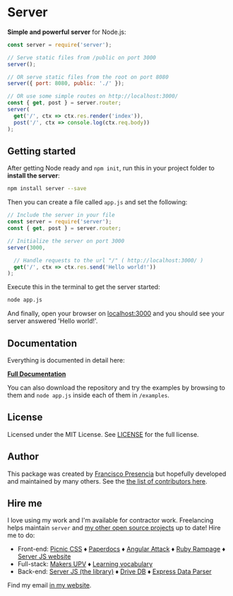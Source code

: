 # Server

**Simple and powerful server** for Node.js:

```js
const server = require('server');

// Serve static files from /public on port 3000
server();

// OR serve static files from the root on port 8080
server({ port: 8080, public: './' });

// OR use some simple routes on http://localhost:3000/
const { get, post } = server.router;
server(
  get('/', ctx => ctx.res.render('index')),
  post('/', ctx => console.log(ctx.req.body))
);
```



## Getting started

After getting Node ready and `npm init`, run this in your project folder to **install the server**:

```bash
npm install server --save
```

Then you can create a file called `app.js` and set the following:

```js
// Include the server in your file
const server = require('server');
const { get, post } = server.router;

// Initialize the server on port 3000
server(3000,

  // Handle requests to the url "/" ( http://localhost:3000/ )
  get('/', ctx => ctx.res.send('Hello world!'))
);
```

Execute this in the terminal to get the server started:

```bash
node app.js
```

And finally, open your browser on [localhost:3000](http://localhost:3000/) and you should see your server answered 'Hello world!'.



## Documentation

Everything is documented in detail here:

<strong><a class="button" href="/documentation">Full Documentation</a></strong>

You can also download the repository and try the examples by browsing to them and `node app.js` inside each of them in `/examples`.



## License

Licensed under the MIT License. See [LICENSE](https://github.com/franciscop/server/blob/master/LICENSE) for the full license.



## Author

This package was created by [Francisco Presencia](http://francisco.io/) but hopefully developed and maintained by many others. See the [the list of contributors here](https://github.com/franciscop/server/graphs/contributors).



## Hire me

I love using my work and I'm available for contractor work. Freelancing helps maintain `server` and [my other open source projects](https://github.com/franciscop/) up to date! Hire me to do:

- Front-end: [Picnic CSS](http://picnicss.com/) ♦ [Paperdocs](http://francisco.io/paperdocs) ♦ [Angular Attack](http://angularattack.com/) ♦ [Ruby Rampage](https://www.rubyrampage.com/) ♦ [Server JS website](https://serverjs.io/)
- Full-stack: [Makers UPV](https://makersupv.com/) ♦ [Learning vocabulary](http://anchor.science/)
- Back-end: [Server JS (the library)](http://serverjs.io/) ♦ [Drive DB](https://github.com/franciscop/drive-db) ♦  [Express Data Parser](https://github.com/franciscop/express-data-parser)

Find my email [in my website](http://francisco.io/).
